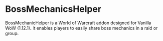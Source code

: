 # BossMechanicsHelper
BossMechanicHelper is a World of Warcraft addon designed for Vanilla WoW (1.12.1). It enables players to easily share boss mechanics in a raid or group.
